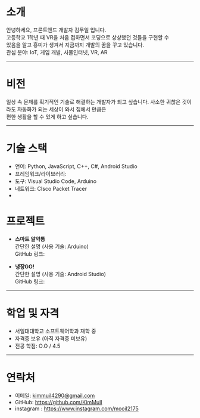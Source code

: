 # 소개

안녕하세요, 프론트앤드 개발자 김무일 입니다.  
고등학교 1학년 때 VR을 처음 접하면서 코딩으로 상상했던 것들을 구현할 수           
있음을 알고 흥미가 생겨서 지금까지 개발의 꿈을 꾸고 있습니다.               
관심 분야: IoT, 게임 개발, 사물인터넷, VR, AR

---

# 비전


 일상 속 문제를 획기적인 기술로 해결하는 개발자가 되고 싶습니다.
 사소한 귀찮은 것이라도 자동화가 되는 세상이 와서 집에서 만큼은         
 편한 생활을 할 수 있게 하고 싶습니다.

---

# 기술 스택

- 언어: Python, JavaScript, C++, C#, Android Studio
- 프레임워크/라이브러리:
- 도구: Visual Studio Code, Arduino
- 네트워크: CIsco Packet Tracer
-

# 프로젝트

- **스마트 알약통**  
  간단한 설명 (사용 기술: Arduino)  
  GitHub 링크: 

- **냉장GO!**  
  간단한 설명 (사용 기술: Android Studio)  
  GitHub 링크: 

---

# 학업 및 자격

- 서일대대학교 소프트웨어학과 재학 중
- 자격증 보유 (아직 자격증 미보유)
- 전공 학점: O.O / 4.5

---

# 연락처

- 이메일: kimmuil4290@gmail.com  
- GitHub: https://github.com/KimMuIl
- instagram : https://www.instagram.com/mooil2175
